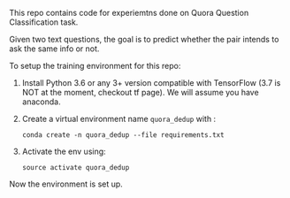 This repo contains code for experiemtns done on Quora Question Classification task.

Given two text questions, the goal is to predict whether the pair intends to ask the same info or not.

To setup the training environment for this repo:
1. Install Python 3.6 or any 3+ version compatible with TensorFlow (3.7 is NOT at the moment, checkout tf page). We will assume you have anaconda.
2. Create a virtual environment name `quora_dedup` with :

    ```conda create -n quora_dedup --file requirements.txt```
3. Activate the env using:

    `source activate quora_dedup`

Now the environment is set up.